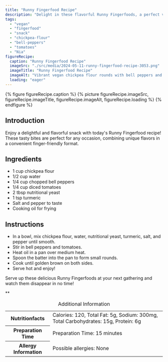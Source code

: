 ```yaml
---
title: "Runny Fingerfood Recipe"
description: "Delight in these flavorful Runny Fingerfoods, a perfect vegan finger-food snack for any occasion. Easy to make and bursting with unique flavors!"
tags:
  - "vegan"
  - "fingerfood"
  - "snack"
  - "chickpea-flour"
  - "bell-peppers"
  - "tomatoes"
  - "Nia"
figureRecipe: 
  caption: "Runny Fingerfood Recipe"
  imageSrc: "./src/media/2024-05-11-runny-fingerfood-recipe-3053.png"
  imageTitle: "Runny Fingerfood Recipe"
  imageAlt: "Vibrant vegan chickpea flour rounds with bell peppers and tomatoes on a clean, minimalist table, highlighting colorful, flavorful finger food."
  loading: "eager"
---
```


{% figure figureRecipe.caption %}
{% picture figureRecipe.imageSrc, figureRecipe.imageTitle, figureRecipe.imageAlt, figureRecipe.loading %}
{% endfigure %}

## Introduction

Enjoy a delightful and flavorful snack with today's Runny Fingerfood recipe! These tasty bites are perfect for any occasion, combining unique flavors in a convenient finger-friendly format.

## Ingredients

* 1 cup chickpea flour
* 1/2 cup water
* 1/4 cup chopped bell peppers
* 1/4 cup diced tomatoes
* 2 tbsp nutritional yeast
* 1 tsp turmeric
* Salt and pepper to taste
* Cooking oil for frying

## Instructions

* In a bowl, mix chickpea flour, water, nutritional yeast, turmeric, salt, and pepper until smooth.
* Stir in bell peppers and tomatoes.
* Heat oil in a pan over medium heat.
* Spoon the batter into the pan to form small rounds.
* Cook until golden brown on both sides.
* Serve hot and enjoy!

Serve up these delicious Runny Fingerfoods at your next gathering and watch them disappear in no time!

**

<table><caption class='sr-only'>Additional Information</caption><tr><th>Nutritionfacts</th><td>Calories: 120, Total Fat: 5g, Sodium: 300mg, Total Carbohydrates: 15g, Protein: 6g&nbsp;</td></tr><tr><th>Preparation Time</th><td>Preparation Time: 15 minutes&nbsp;</td></tr><tr><th>Allergy Information</th><td>Possible allergies: None&nbsp;</td></tr></table>

